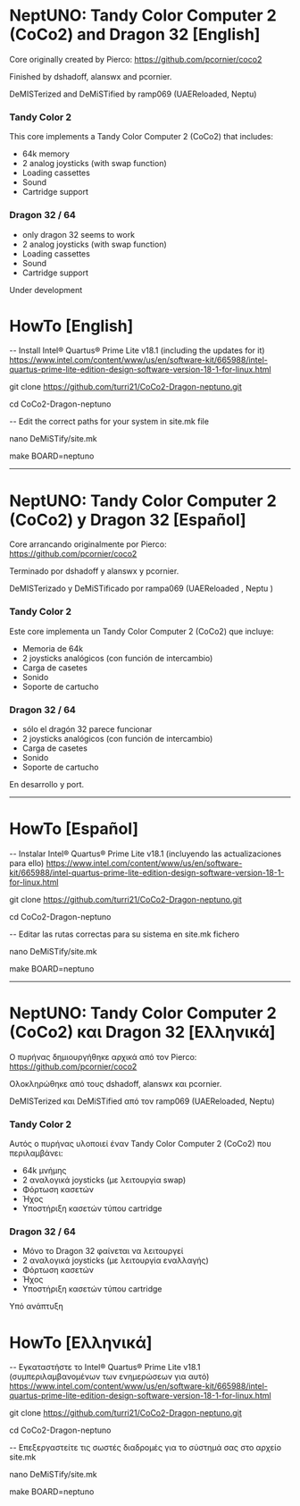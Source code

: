 # NeptUNO: Tandy Color Computer 2 (CoCo2) and Dragon 32 [English]

Core originally created by Pierco: https://github.com/pcornier/coco2

Finished by dshadoff, alanswx and pcornier.

DeMISTerized and DeMiSTified by ramp069 (UAEReloaded, Neptu)

### Tandy Color 2

This core implements a Tandy Color Computer 2 (CoCo2) that includes:
  * 64k memory
  * 2 analog joysticks (with swap function)
  * Loading cassettes
  * Sound
  * Cartridge support

### Dragon 32 / 64
  * only dragon 32 seems to work
  * 2 analog joysticks (with swap function)
  * Loading cassettes
  * Sound
  * Cartridge support

Under development

# HowTo [English]

-- Install Intel® Quartus® Prime Lite v18.1 (including the updates for it)
https://www.intel.com/content/www/us/en/software-kit/665988/intel-quartus-prime-lite-edition-design-software-version-18-1-for-linux.html

git clone https://github.com/turri21/CoCo2-Dragon-neptuno.git

cd CoCo2-Dragon-neptuno

-- Edit the correct paths for your system in site.mk file

nano DeMiSTify/site.mk

make BOARD=neptuno

___________________________________________________________________________

# NeptUNO: Tandy Color Computer 2 (CoCo2) y Dragon 32 [Español]

Core arrancando originalmente por Pierco: https://github.com/pcornier/coco2

Terminado por dshadoff y alanswx y pcornier.

DeMISTerizado y DeMiSTificado por rampa069 (UAEReloaded , Neptu )


### Tandy Color 2

Este core implementa un Tandy Color Computer 2 (CoCo2) que incluye:
  * Memoria de 64k
  * 2 joysticks analógicos (con función de intercambio)
  * Carga de casetes
  * Sonido
  * Soporte de cartucho

### Dragon 32 / 64

  * sólo el dragón 32 parece funcionar
  * 2 joysticks analógicos (con función de intercambio)
  * Carga de casetes
  * Sonido
  * Soporte de cartucho

En desarrollo y port.

_____________________________________________________________________________________

# HowTo [Español]
-- Instalar Intel® Quartus® Prime Lite v18.1 (incluyendo las actualizaciones para ello) 
https://www.intel.com/content/www/us/en/software-kit/665988/intel-quartus-prime-lite-edition-design-software-version-18-1-for-linux.html

git clone https://github.com/turri21/CoCo2-Dragon-neptuno.git

cd CoCo2-Dragon-neptuno

-- Editar las rutas correctas para su sistema en site.mk fichero

nano DeMiSTify/site.mk

make BOARD=neptuno

_____________________________________________________________________________________

# NeptUNO: Tandy Color Computer 2 (CoCo2) και Dragon 32 [Ελληνικά]
Ο πυρήνας δημιουργήθηκε αρχικά από τον Pierco: https://github.com/pcornier/coco2

Ολοκληρώθηκε από τους dshadoff, alanswx και pcornier.

DeMISTerized και DeMiSTified από τον ramp069 (UAEReloaded, Neptu)

### Tandy Color 2
Αυτός ο πυρήνας υλοποιεί έναν Tandy Color Computer 2 (CoCo2) που περιλαμβάνει:

  * 64k μνήμης
  * 2 αναλογικά joysticks (με λειτουργία swap)
  * Φόρτωση κασετών
  * Ήχος
  * Υποστήριξη κασετών τύπου cartridge

### Dragon 32 / 64
  * Μόνο το Dragon 32 φαίνεται να λειτουργεί
  * 2 αναλογικά joysticks (με λειτουργία εναλλαγής)
  * Φόρτωση κασετών
  * Ήχος
  * Υποστήριξη κασετών τύπου cartridge

Υπό ανάπτυξη

# HowTo [Ελληνικά]
-- Εγκαταστήστε το Intel® Quartus® Prime Lite v18.1 (συμπεριλαμβανομένων των ενημερώσεων για αυτό) https://www.intel.com/content/www/us/en/software-kit/665988/intel-quartus-prime-lite-edition-design-software-version-18-1-for-linux.html

git clone https://github.com/turri21/CoCo2-Dragon-neptuno.git

cd CoCo2-Dragon-neptuno

-- Επεξεργαστείτε τις σωστές διαδρομές για το σύστημά σας στο αρχείο site.mk

nano DeMiSTify/site.mk

make BOARD=neptuno
